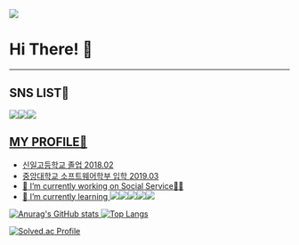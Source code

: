<img src="https://capsule-render.vercel.app/api?type=waving&color=random&height=200&section=header&text=Lee%20JI%20Hak&fontSize=60" />

# Hi There! 👋
---
## SNS LIST🍕
<a href="https://blog.naver.com/jooin2000" target="_blank"><img src="https://img.shields.io/badge/Blog-03C75A?style=flat-square&logo=Naver&logoColor=white"/></a><a href="https://instagram.com/easyhak2?utm_medium=copy_link" target="_blank"><img src="https://img.shields.io/badge/Instagram-E4405F?style=flat-square&logo=Instagram&logoColor=white"/><img src="https://img.shields.io/badge/Facebook-1877F2?style=flat-square&logo=Facebook&logoColor=white"/>
<!--
**easyhak/easyhak** is a ✨ _special_ ✨ repository because its `README.md` (this file) appears on your GitHub profile.
-->
## MY PROFILE🍔
- 신일고등학교 졸업 2018.02
- 중앙대학교 소프트웨어학부 입학 2019.03
- 🔭 I’m currently working on Social Service👮‍♂️
- 🌱 I’m currently learning <img src="https://img.shields.io/badge/Spring-6DB33F?style=flat-square&logo=Spring&logoColor=white"><img src="https://img.shields.io/badge/mysql-4479A1?style=flat-square&logo=mysql&logoColor=white"><img src="https://img.shields.io/badge/javascript-F7DF1E?style=flat-square&logo=javascript&logoColor=black"><img src="https://img.shields.io/badge/html-E34F26?style=flat-square&logo=html5&logoColor=white"><img src="https://img.shields.io/badge/css-1572B6?style=flat-square&logo=css3&logoColor=white">

![Anurag's GitHub stats](https://github-readme-stats.vercel.app/api?username=easyhak&show_icons=true&theme=tokyonight&line_height=20)
[![Top Langs](https://github-readme-stats.vercel.app/api/top-langs/?username=easyhak&layout=compact&theme=tokyonight&langs_count=6)](https://github.com/anuraghazra/github-readme-stats)
  

[![Solved.ac Profile](http://mazassumnida.wtf/api/v2/generate_badge?boj=jooin2000)](https://solved.ac/jooin2000/)
